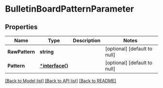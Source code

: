 # BulletinBoardPatternParameter

## Properties
Name | Type | Description | Notes
------------ | ------------- | ------------- | -------------
**RawPattern** | **string** |  | [optional] [default to null]
**Pattern** | [***interface{}**](interface{}.md) |  | [optional] [default to null]

[[Back to Model list]](../README.md#documentation-for-models) [[Back to API list]](../README.md#documentation-for-api-endpoints) [[Back to README]](../README.md)

